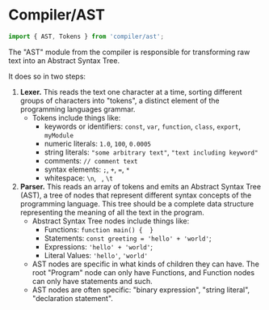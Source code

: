 # Compiler/AST

```ts
import { AST, Tokens } from 'compiler/ast';
```

The "AST" module from the compiler is responsible
for transforming raw text into an Abstract Syntax
Tree.

It does so in two steps:

  1. **Lexer.** This reads the text one character at a time, sorting different groups
  of characters into "tokens", a distinct element of the programming languages grammar.
      - Tokens include things like:
          - keywords or identifiers: `const`, `var`, `function`, `class`, `export`, `myModule`
          - numeric literals: `1.0`, `100`, `0.0005`
          - string literals: `"some arbitrary text"`, `"text including keyword"`
          - comments: `// comment text`
          - syntax elements: `;`, `+`, `=`, `*`
          - whitespace: `\n`, ` `, `\t`
  2. **Parser.** This reads an array of tokens and emits an Abstract Syntax Tree (AST), a tree of nodes that represent different syntax concepts of the programming language. This tree should be a complete data structure representing the meaning of all the text in the program.
      - Abstract Syntax Tree nodes include things like:
        - Functions: `function main() {  }`
        - Statements: `const greeting = 'hello' + 'world'`;
        - Expressions: `'hello' + 'world'`;
        - Literal Values: `'hello'`, `'world'`
      - AST nodes are specific in what kinds of children they can have. The root "Program" node can only have Functions, and Function nodes can only have statements and such.
      - AST nodes are often specific: "binary expression", "string literal", "declaration statement". 